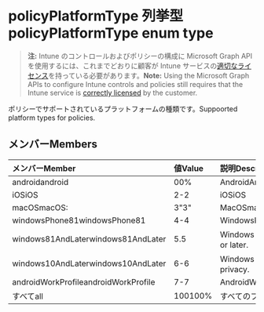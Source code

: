 # <a name="policyplatformtype-enum-type"></a><span data-ttu-id="b9f19-101">policyPlatformType 列挙型</span><span class="sxs-lookup"><span data-stu-id="b9f19-101">policyPlatformType enum type</span></span>

> <span data-ttu-id="b9f19-102">**注:** Intune のコントロールおよびポリシーの構成に Microsoft Graph API を使用するには、これまでどおりに顧客が Intune サービスの[適切なライセンス](https://go.microsoft.com/fwlink/?linkid=839381)を持っている必要があります。</span><span class="sxs-lookup"><span data-stu-id="b9f19-102">**Note:** Using the Microsoft Graph APIs to configure Intune controls and policies still requires that the Intune service is [correctly licensed](https://go.microsoft.com/fwlink/?linkid=839381) by the customer.</span></span>

<span data-ttu-id="b9f19-103">ポリシーでサポートされているプラットフォームの種類です。</span><span class="sxs-lookup"><span data-stu-id="b9f19-103">Suppoorted platform types for policies.</span></span>
## <a name="members"></a><span data-ttu-id="b9f19-104">メンバー</span><span class="sxs-lookup"><span data-stu-id="b9f19-104">Members</span></span>
|<span data-ttu-id="b9f19-105">メンバー</span><span class="sxs-lookup"><span data-stu-id="b9f19-105">Member</span></span>|<span data-ttu-id="b9f19-106">値</span><span class="sxs-lookup"><span data-stu-id="b9f19-106">Value</span></span>|<span data-ttu-id="b9f19-107">説明</span><span class="sxs-lookup"><span data-stu-id="b9f19-107">Description</span></span>|
|:---|:---|:---|
|<span data-ttu-id="b9f19-108">android</span><span class="sxs-lookup"><span data-stu-id="b9f19-108">android</span></span>|<span data-ttu-id="b9f19-109">0</span><span class="sxs-lookup"><span data-stu-id="b9f19-109">0%</span></span>|<span data-ttu-id="b9f19-110">Android</span><span class="sxs-lookup"><span data-stu-id="b9f19-110">Android</span></span>|
|<span data-ttu-id="b9f19-111">iOS</span><span class="sxs-lookup"><span data-stu-id="b9f19-111">iOS</span></span>|<span data-ttu-id="b9f19-112">2</span><span class="sxs-lookup"><span data-stu-id="b9f19-112">-2</span></span>|<span data-ttu-id="b9f19-113">iOS</span><span class="sxs-lookup"><span data-stu-id="b9f19-113">iOS</span></span>|
|<span data-ttu-id="b9f19-114">macOS</span><span class="sxs-lookup"><span data-stu-id="b9f19-114">macOS:</span></span>|<span data-ttu-id="b9f19-115">3</span><span class="sxs-lookup"><span data-stu-id="b9f19-115">"3"</span></span>|<span data-ttu-id="b9f19-116">MacOS</span><span class="sxs-lookup"><span data-stu-id="b9f19-116">macOS:</span></span>|
|<span data-ttu-id="b9f19-117">windowsPhone81</span><span class="sxs-lookup"><span data-stu-id="b9f19-117">windowsPhone81</span></span>|<span data-ttu-id="b9f19-118">4</span><span class="sxs-lookup"><span data-stu-id="b9f19-118">-4</span></span>|<span data-ttu-id="b9f19-119">WindowsPhone 8.1</span><span class="sxs-lookup"><span data-stu-id="b9f19-119">WindowsPhone 8.1.</span></span>|
|<span data-ttu-id="b9f19-120">windows81AndLater</span><span class="sxs-lookup"><span data-stu-id="b9f19-120">windows81AndLater</span></span>|<span data-ttu-id="b9f19-121">5</span><span class="sxs-lookup"><span data-stu-id="b9f19-121">.5</span></span>|<span data-ttu-id="b9f19-122">Windows 8.1 以降</span><span class="sxs-lookup"><span data-stu-id="b9f19-122">Windows version 8.1 or later.</span></span>|
|<span data-ttu-id="b9f19-123">windows10AndLater</span><span class="sxs-lookup"><span data-stu-id="b9f19-123">windows10AndLater</span></span>|<span data-ttu-id="b9f19-124">6</span><span class="sxs-lookup"><span data-stu-id="b9f19-124">-6</span></span>|<span data-ttu-id="b9f19-125">Windows 10 以降</span><span class="sxs-lookup"><span data-stu-id="b9f19-125">Windows 10 and privacy.</span></span>|
|<span data-ttu-id="b9f19-126">androidWorkProfile</span><span class="sxs-lookup"><span data-stu-id="b9f19-126">androidWorkProfile</span></span>|<span data-ttu-id="b9f19-127">7</span><span class="sxs-lookup"><span data-stu-id="b9f19-127">-7</span></span>|<span data-ttu-id="b9f19-128">AndroidWorkProfile</span><span class="sxs-lookup"><span data-stu-id="b9f19-128">AndroidWorkProfile.</span></span>|
|<span data-ttu-id="b9f19-129">すべて</span><span class="sxs-lookup"><span data-stu-id="b9f19-129">all</span></span>|<span data-ttu-id="b9f19-130">100</span><span class="sxs-lookup"><span data-stu-id="b9f19-130">100%</span></span>|<span data-ttu-id="b9f19-131">すべてのプラットフォーム</span><span class="sxs-lookup"><span data-stu-id="b9f19-131">All platforms.</span></span>|



